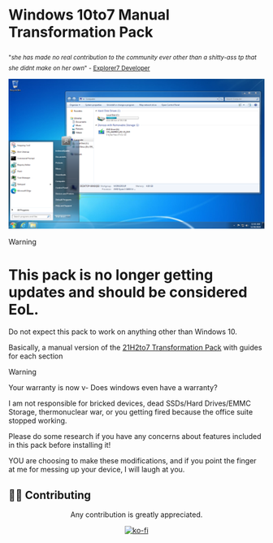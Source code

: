 # Windows 10to7 Manual Transformation Pack
<sub>"*she has made no real contribution to the community ever other than a shitty-ass tp that she didnt make on her own*" - [Explorer7 Developer](https://youtu.be/MKEU1MKYBcg?t=1512)</sub>

![Preview of 21H2to7](https://github.com/ImSwordQueen/Win10to7ManualPack/blob/main/Finished_Product.png)

> [!WARNING]
>
> # This pack is no longer getting updates and should be considered EoL.
>
> Do not expect this pack to work on anything other than Windows 10.
>

Basically, a manual version of the [21H2to7 Transformation Pack](https://www.deviantart.com/imswordqueeen/art/Windows-10-21H2-22H2-to-7-Transformation-Pack-1081353677) with guides for each section



> [!WARNING]
>
> Your warranty is now v- Does windows even have a warranty?
>
> I am not responsible for bricked devices, dead SSDs/Hard Drives/EMMC Storage, thermonuclear war, or you getting fired because the office suite stopped working.
>
> Please do some research if you have any concerns about features included in this pack before installing it!
>
> YOU are choosing to make these modifications, and if you point the finger at me for messing up your device, I will laugh at you. 

##  🧑‍💻 Contributing
<div align="center">

Any contribution is greatly appreciated.

[![ko-fi](https://ko-fi.com/img/githubbutton_sm.svg)](https://ko-fi.com/imswordqueen)
</div>
